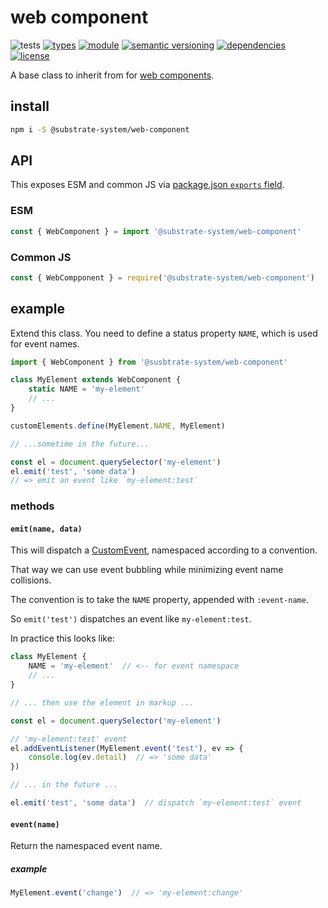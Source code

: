 # web component
![tests](https://github.com/substrate-system/icons/actions/workflows/nodejs.yml/badge.svg)
[![types](https://img.shields.io/npm/types/@substrate-system/icons?style=flat-square)](README.md)
[![module](https://img.shields.io/badge/module-ESM%2FCJS-blue?style=flat-square)](README.md)
[![semantic versioning](https://img.shields.io/badge/semver-2.0.0-blue?logo=semver&style=flat-square)](https://semver.org/)
[![dependencies](https://img.shields.io/badge/dependencies-zero-brightgreen.svg?style=flat-square)](package.json)
[![license](https://img.shields.io/badge/license-MIT-brightgreen.svg?style=flat-square)](LICENSE)

A base class to inherit from for [web components](https://developer.mozilla.org/en-US/docs/Web/API/Web_components).

## install

```sh
npm i -S @substrate-system/web-component
```

## API

This exposes ESM and common JS via [package.json `exports` field](https://nodejs.org/api/packages.html#exports).

### ESM
```js
const { WebComponent } = import '@substrate-system/web-component'
```

### Common JS
```js
const { WebCompponent } = require('@substrate-system/web-component')
```

## example
Extend this class. You need to define a status property `NAME`, which is used
for event names.

```js
import { WebComponent } from '@susbtrate-system/web-component'

class MyElement extends WebComponent {
    static NAME = 'my-element'
    // ...
}

customElements.define(MyElement.NAME, MyElement)

// ...sometime in the future...

const el = document.querySelector('my-element')
el.emit('test', 'some data')
// => emit an event like `my-element:test`
```

### methods

#### `emit(name, data)`
This will dispatch a [CustomEvent](https://developer.mozilla.org/en-US/docs/Web/Events/Creating_and_triggering_events), namespaced according to a convention.

That way we can use event bubbling while minimizing event name collisions.

The convention is to take the `NAME` property, appended with `:event-name`.

So `emit('test')` dispatches an event like `my-element:test`.

In practice this looks like:

```js
class MyElement {
    NAME = 'my-element'  // <-- for event namespace
    // ...
}

// ... then use the element in markup ...

const el = document.querySelector('my-element')

// 'my-element:test' event
el.addEventListener(MyElement.event('test'), ev => {
    console.log(ev.detail)  // => 'some data'
})

// ... in the future ...

el.emit('test', 'some data')  // dispatch `my-element:test` event
```

#### `event(name)`
Return the namespaced event name.

##### example
```js
MyElement.event('change')  // => 'my-element:change'
```
